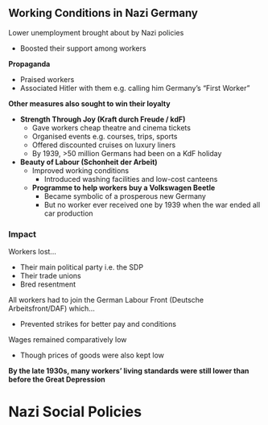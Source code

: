 ## Working Conditions in Nazi Germany


Lower unemployment brought about by Nazi policies

- Boosted their support among workers

**Propaganda**

- Praised workers
- Associated Hitler with them e.g. calling him Germany’s “First Worker”

**Other measures also sought to win their loyalty**

- **Strength Through Joy (Kraft durch Freude / kdF)**
    - Gave workers cheap theatre and cinema tickets
    - Organised events e.g. courses, trips, sports
    - Offered discounted cruises on luxury liners
    - By 1939, >50 million Germans had been on a KdF holiday
- **Beauty of Labour (Schonheit der Arbeit)**
    - Improved working conditions
        - Introduced washing facilities and low-cost canteens
    - **Programme to help workers buy a Volkswagen Beetle**
        - Became symbolic of a prosperous new Germany
        - But no worker ever received one by 1939 when the war ended all car production

### Impact


Workers lost…

- Their main political party i.e. the SDP
- Their trade unions
- Bred resentment

All workers had to join the German Labour Front (Deutsche Arbeitsfront/DAF) which…

- Prevented strikes for better pay and conditions

Wages remained comparatively low

- Though prices of goods were also kept low

**By the late 1930s, many workers’ living standards were still lower than before the Great Depression**

# Nazi Social Policies


